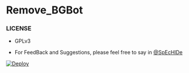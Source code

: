 # Remove_BGBot

### LICENSE
- GPLv3

- For FeedBack and Suggestions, please feel free to say in [@SpEcHlDe](https://telegram.dog/ShrimadhaVahdamirhS)

[![Deploy](https://www.herokucdn.com/deploy/button.svg)](https://heroku.com/deploy?template=https://github.com/salmanpdr/rmbg)
